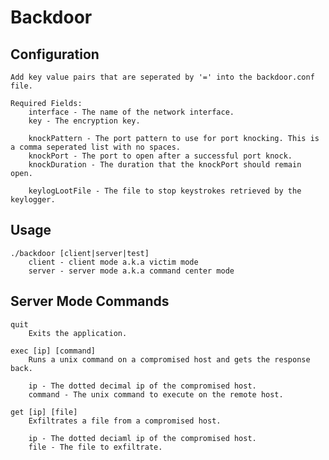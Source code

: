 # Backdoor

## Configuration
    Add key value pairs that are seperated by '=' into the backdoor.conf file.

    Required Fields:
        interface - The name of the network interface.
        key - The encryption key.

        knockPattern - The port pattern to use for port knocking. This is a comma seperated list with no spaces.
        knockPort - The port to open after a successful port knock.
        knockDuration - The duration that the knockPort should remain open.

        keylogLootFile - The file to stop keystrokes retrieved by the keylogger.

## Usage
    ./backdoor [client|server|test]
        client - client mode a.k.a victim mode
        server - server mode a.k.a command center mode

## Server Mode Commands
    quit
        Exits the application.

    exec [ip] [command]
        Runs a unix command on a compromised host and gets the response back.

        ip - The dotted decimal ip of the compromised host.
        command - The unix command to execute on the remote host.

    get [ip] [file]
        Exfiltrates a file from a compromised host.

        ip - The dotted deciaml ip of the compromised host.
        file - The file to exfiltrate.
